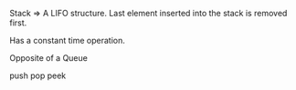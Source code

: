 Stack => A LIFO structure. Last element inserted into the stack is removed first.

Has a constant time operation.

Opposite of a Queue

push
pop
peek

